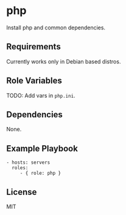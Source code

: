 php
=========

Install php and common dependencies.

Requirements
------------

Currently works only in Debian based distros.

Role Variables
--------------

TODO: Add vars in `php.ini`.

Dependencies
------------

None.

Example Playbook
----------------

    - hosts: servers
      roles:
         - { role: php }

License
-------

MIT
